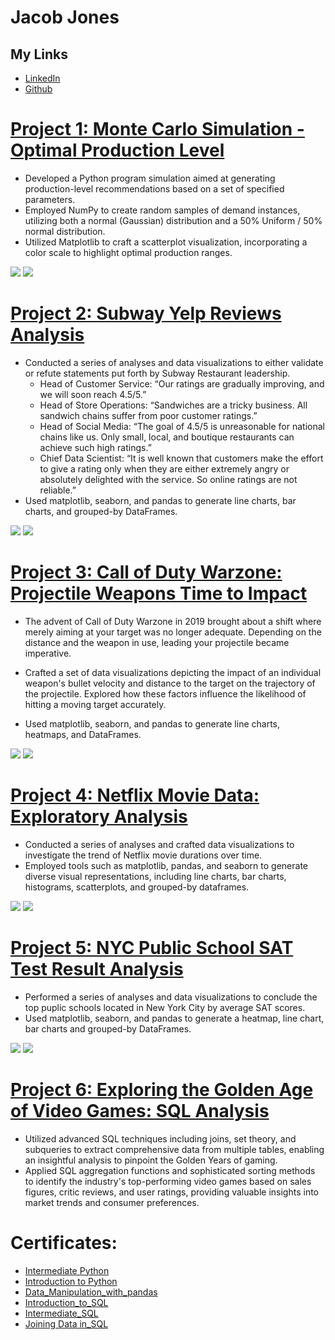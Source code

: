 # Jacob Jones

## My Links
* [LinkedIn](https://www.linkedin.com/in/jacob-jones-jj315/)
* [Github](https://github.com/JacobJones315)


# [Project 1: Monte Carlo Simulation - Optimal Production Level](https://github.com/JacobJones315/Monte-Carlo-Simulation_Optimal-Production-Level/tree/main)
* Developed a Python program simulation aimed at generating production-level recommendations based on a set of specified parameters.
* Employed NumPy to create random samples of demand instances, utilizing both a normal (Gaussian) distribution and a 50% Uniform / 50% normal distribution.
* Utilized Matplotlib to craft a scatterplot visualization, incorporating a color scale to highlight optimal production ranges.
  
![](/images/MCS_fig1.0.png)
![](/images/MCS_fig2.0.0.png)


# [Project 2: Subway Yelp Reviews Analysis](https://github.com/JacobJones315/Subway_Yelp_Review-Analysis)
* Conducted a series of analyses and data visualizations to either validate or refute statements put forth by Subway Restaurant leadership.
  * Head of Customer Service: “Our ratings are gradually improving, and we will soon reach 4.5/5.”
  * Head of Store Operations: “Sandwiches are a tricky business. All sandwich chains suffer from poor customer ratings.”
  * Head of Social Media: “The goal of 4.5/5 is unreasonable for national chains like us. Only small, local, and boutique restaurants can achieve such high ratings.”
  * Chief Data Scientist: “It is well known that customers make the effort to give a rating only when they are either extremely angry or absolutely delighted with the service. So online ratings are not reliable.”
* Used matplotlib, seaborn, and pandas to generate line charts, bar charts, and grouped-by DataFrames.
  
![](/images/Subway_fig2.png)
![](/images/Subway_fig11.png)

# [Project 3: Call of Duty Warzone: Projectile Weapons Time to Impact](https://github.com/JacobJones315/Call_of_Duty_Warzone)
* The advent of Call of Duty Warzone in 2019 brought about a shift where merely aiming at your target was no longer adequate. Depending on the distance and the weapon in use, leading your projectile became imperative.
* Crafted a set of data visualizations depicting the impact of an individual weapon's bullet velocity and distance to the target on the trajectory of the projectile. Explored how these factors influence the likelihood of hitting a moving target accurately.
 
* Used matplotlib, seaborn, and pandas to generate line charts, heatmaps, and DataFrames.
  
![](/images/COD_SuccessHMfig1.png)
![](/images/CODBTTfig2.png)

# [Project 4: Netflix Movie Data: Exploratory Analysis](https://github.com/JacobJones315/Netflix_Movie_Data_Analysis)
* Conducted a series of analyses and crafted data visualizations to investigate the trend of Netflix movie durations over time.
* Employed tools such as matplotlib, pandas, and seaborn to generate diverse visual representations, including line charts, bar charts, histograms, scatterplots, and grouped-by dataframes.
  
![](/images/Netflix_fig5.png)
![](/images/Netflix_fig2.png)

# [Project 5: NYC Public School SAT Test Result Analysis](https://github.com/JacobJones315/NYC_Public_School_SAT_Analysis)
* Performed a series of analyses and data visualizations to conclude the top puplic schools located in New York City by average SAT scores.
* Used matplotlib, seaborn, and pandas to generate a heatmap, line chart, bar charts and grouped-by DataFrames.

![](/images/NYC_BC1.png)
![](/images/NYC_BC2.png)

# [Project 6: Exploring the Golden Age of Video Games: SQL Analysis](https://github.com/JacobJones315/Golden_Age_of_Video_Games/tree/main)
* Utilized advanced SQL techniques including joins, set theory, and subqueries to extract comprehensive data from multiple tables, enabling an insightful analysis to pinpoint the Golden Years of gaming.
* Applied SQL aggregation functions and sophisticated sorting methods to identify the industry's top-performing video games based on sales figures, critic reviews, and user ratings, providing valuable insights into market trends and consumer preferences.


# Certificates:
* [Intermediate Python](https://github.com/JacobJones315/JacobJones315/blob/main/Certificates/Intermediate_Python.pdf)
* [Introduction to Python](https://github.com/JacobJones315/JacobJones315/blob/main/Certificates/Introduction_to_Python.pdf)
* [Data_Manipulation_with_pandas](https://github.com/JacobJones315/JacobJones315/blob/main/Certificates/Data_Manipulation_with_pandas.pdf)
* [Introduction_to_SQL](https://github.com/JacobJones315/JacobJones315/blob/main/Certificates/Introduction_to_SQL.pdf)
* [Intermediate_SQL](https://github.com/JacobJones315/JacobJones315/blob/main/Certificates/Intermediate%20SQL.pdf)
* [Joining Data in_SQL](https://github.com/JacobJones315/JacobJones315/blob/main/Certificates/Joining%20Data%20in%20SQL.pdf)
